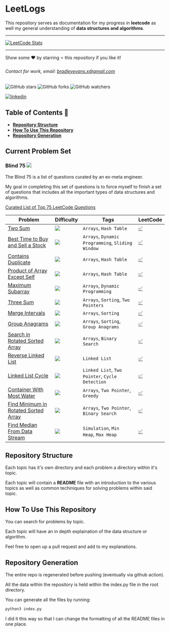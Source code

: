 # LeetLogs

This repository serves as documentation for my progress in **leetcode** as well my general understanding of **data structures and algorithms**.

---

[![LeetCode Stats](https://leetcard.jacoblin.cool/SungJin-Woo?theme=light&font=Overpass%20Mono)](https://leetcode.com/SungJin-Woo)

---

Show some ❤️ by starring ⭐ this repository if you like it!

###### Contact for work, email: bradleyevans.x@gmail.com

![GitHub stars](https://img.shields.io/github/stars/bradleyevansx/leetlogs?style=social)
![GitHub forks](https://img.shields.io/github/forks/bradleyevansx/leetlogs?style=social)
![GitHub watchers](https://img.shields.io/github/watchers/bradleyevansx/leetlogs?style=social)

[![linkedin](https://img.shields.io/badge/Support-Recommend%2FEndorse%20me%20on%20Linkedin-blue?style=for-the-badge&logo=linkedin)](https://www.linkedin.com/in/bradleymevans)

## Table of Contents 📖

- **[Repository Structure️](#repository-structure)**
- **[How To Use This Repository](#how-to-use-this-repository)**
- **[Repository Generation](#repository-generation)**

## Current Problem Set

### Blind 75 ![](https://img.shields.io/badge/Progress-14%2F75-0078D4)

The Blind 75 is a list of questions curated by an ex-meta engineer.

My goal in completing this set of questions is to force myself to finish a set of questions that includes all the important types of data structures and algorithms.

[Curated List of Top 75 LeetCode Questions](https://www.teamblind.com/post/New-Year-Gift---Curated-List-of-Top-75-LeetCode-Questions-to-Save-Your-Time-OaM1orEU)

| Problem                                                                                                     | Difficulty                                                | Tags                                              | LeetCode                                                                                             |
| ----------------------------------------------------------------------------------------------------------- | --------------------------------------------------------- | ------------------------------------------------- | ---------------------------------------------------------------------------------------------------- |
| [Two Sum](https://leetcode.com/problems/two-sum/)                                                           | <img src="https://img.shields.io/badge/-Easy-green" />    | `Arrays`, `Hash Table`                            | [✅](./003%20-%20Hash%20Maps/002%20-%20Two%20Sum/README.md)                                          |
| [Best Time to Buy and Sell a Stock](https://leetcode.com/problems/best-time-to-buy-and-sell-a-stock/)       | <img src="https://img.shields.io/badge/-Easy-green" />    | `Arrays`, `Dynamic Programming`, `Sliding Window` | [✅](./002%20-%20Two%20Pointers/001%20-%20Best%20Time%20to%20Buy%20and%20Sell%20a%20Stock/README.md) |
| [Contains Duplicate](https://leetcode.com/problems/contains-duplicate/)                                     | <img src="https://img.shields.io/badge/-Easy-green" />    | `Arrays`, `Hash Table`                            | [✅](./003%20-%20Hash%20Maps/004%20-%20Contains%20Duplicate/README.md)                               |
| [Product of Array Except Self](https://leetcode.com/problems/product-of-array-except-self/)                 | <img src="https://img.shields.io/badge/-Medium-orange" /> | `Arrays`, `Hash Table`                            | [✅](./001%20-%20Arrays%20and%20Strings/004%20-%20Product%20of%20Array%20Except%20Self/README.md)    |
| [Maximum Subarray](https://leetcode.com/problems/maximum-subarray/)                                         | <img src="https://img.shields.io/badge/-Medium-orange" /> | `Arrays`, `Dynamic Programming`                   | [✅](./001%20-%20Arrays%20and%20Strings/005%20-%20Maximum%20Subarray/README.md)                      |
| [Three Sum](https://leetcode.com/problems/3sum/)                                                            | <img src="https://img.shields.io/badge/-Medium-orange" /> | `Arrays`, `Sorting`, `Two Pointers`               | [✅](./001%20-%20Arrays%20and%20Strings/006%20-%20Three%20Sum/README.md)                             |
| [Merge Intervals](https://leetcode.com/problems/merge-intervals/)                                           | <img src="https://img.shields.io/badge/-Medium-orange" /> | `Arrays`, `Sorting`                               | [✅](./001%20-%20Arrays%20and%20Strings/007%20-%20Merge%20Intervals/README.md)                       |
| [Group Anagrams](https://leetcode.com/problems/group-anagrams/)                                             | <img src="https://img.shields.io/badge/-Medium-orange" /> | `Arrays`, `Sorting`, `Group Anagrams`             | [✅](./001%20-%20Arrays%20and%20Strings/008%20-%20Group%20Anagrams/README.md)                        |
| [Search in Rotated Sorted Array](https://leetcode.com/problems/search-in-rotated-sorted-array/)             | <img src="https://img.shields.io/badge/-Medium-orange" /> | `Arrays`, `Binary Search`                         | [✅](./001%20-%20Arrays%20and%20Strings/009%20-%20Search%20in%20Rotated%20Sorted%20Array/README.md)  |
| [Reverse Linked List](https://leetcode.com/problems/reverse-linked-list/)                                   | <img src="https://img.shields.io/badge/-Medium-orange" /> | `Linked List`                                     | [✅](./007%20-%20Linked%20Lists/001%20-%20Reverse%20Linked%20List/README.md)                         |
| [Linked List Cycle](https://leetcode.com/problems/linked-list-cycle/)                                       | <img src="https://img.shields.io/badge/-Medium-orange" /> | `Linked List`, `Two Pointer`, `Cycle Detection`   | [✅](./007%20-%20Linked%20Lists/002%20-%20Linked%20List%20Cycle/README.md)                           |
| [Container With Most Water](https://leetcode.com/problems/container-with-most-water/)                       | <img src="https://img.shields.io/badge/-Medium-orange" /> | `Arrays`, `Two Pointer`, `Greedy`                 | [✅](./002%20-%20Two%20Pointers/002%20-%20Container%20With%20Most%20Water/README.md)                 |
| [Find Minimum in Rotated Sorted Array](https://leetcode.com/problems/find-minimum-in-rotated-sorted-array/) | <img src="https://img.shields.io/badge/-Medium-orange" /> | `Arrays`, `Two Pointer`, `Binary Search`          | [✅](./002%20-%20Two%20Pointers/003%20-%20Find%20Minimum%20in%20Rotated%20Sorted%20Array/README.md)  |
| [Find Median From Data Stream](https://leetcode.com/problems/find-median-from-data-stream/)                 | <img src="https://img.shields.io/badge/-Hard-red" />      | `Simulation`, `Min Heap`, `Max Heap`              | [✅](./004%20-%20Heaps/002%20-%20Find%20Median%20from%20Data%20Stream/README.md)                     |

## Repository Structure

Each topic has it's own directory and each problem a directory within it's topic.

Each topic will contain a **README** file with an introduction to the various topics as well as common techiniques for solving problems within said topic.

## How To Use This Repository

You can search for problems by topic.

Each topic will have an in depth explaination of the data structure or algorithm.

Feel free to open up a pull request and add to my explanations.

## Repository Generation

The entire repo is regenerated before pushing (eventually via github action).

All the data within the repository is held within the index.py file in the root directory.

You can generate all the files by running:

```zsh
python3 index.py
```

I did it this way so that I can change the formatting of all the README files in one place.
